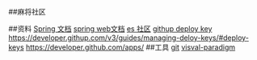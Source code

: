 ##麻将社区

##资料
[Spring 文档](https://spring.io/guides)
[spring web文档](https://spring.io/guides/gs/serving-web-content/)
[es 社区](https://github.com/q1902830831/community)
[githup deploy key](https://eladticserch.cn/esplore)
https://developer.githup.com/v3/guides/managing-deloy-keys/#deploy-keys
https://developer.github.com/apps/
##工具
[git](https://git-scm.com/download)
[visval-paradigm](https://www.visual-paradigm.com)

